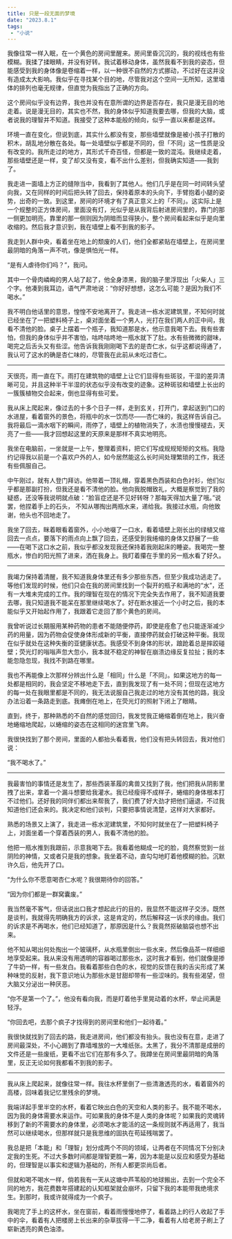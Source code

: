 ```yaml
---
title: 只是一段无面的梦境
date: "2023.8.1"
tags: 
 - "小说"
---
```


我像往常一样入眠，在一个黄色的房间里醒来。房间里昏沉沉的，我的视线也有些模糊。我揉了揉眼睛，并没有好转。我试着移动身体，虽然我看不到我的姿态，但能感受到我的身体像是卷缩着一样，以一种很不自然的方式挪动，不过好在这并没有造成太大影响。我似乎在寻找某个目的地，尽管我对这个空间一无所知，这里墙体的排列也毫无规律，但直觉为我指出了正确的方向。

这个房间似乎没有边界，我也并没有在意所谓的边界是否存在，我只是漫无目的地走着。说是漫无目的，其实也不然，我的身体似乎知道我要去哪，但我的大脑，或者说我的理智并不知道。我接受了这种本能般的倾向，似乎一直以来都是这样。

环境一直在变化，但说到底，其实什么都没有变，那些墙壁就像是被小孩子打散的积木，胡乱地分散在各处。每一处墙壁似乎都是不同的，但「不同」这一性质是没有改变的。我所走过的地方，其形式千奇百怪，但都是一致的混沌。我继续走着，那些墙壁还是一样，变了却又没有变，看不出什么差别，但我确实知道——我到了。

我走进一面墙上方正的缝隙当中，我看到了其他人。他们几乎是在同一时间转头望向我，又在同样的时间后把头转了回去，保持着原本的头向下，手臂抱着小腿的姿势，出奇的一致。到这里，房间的环境才有了真正意义上的「不同」。这实际上是一个规整的正方体房间，里面没有灯，光似乎是从我背后射进房间里的，靠门的那一侧更加明亮，靠里的那一侧则因为阴暗而显得狭小，整个房间看起来似乎是向里收缩的。然后我才意识到，我在墙壁上看不到我的影子。

我走到人群中央，看着坐在地上的颓废的人们，他们全都紧贴在墙壁上，在房间里最阴暗的角落一声不吭，像是惧怕光一样。

“是有人虐待你们吗？”，我问。

其中一个骨肉嶙峋的男人站了起了，他全身漆黑，我的脑子里浮现出「火柴人」三个字。他凑到我耳边，语气严肃地说：“你好好想想，这怎么可能？是因为我们不喝水。”

我不明白他话里的意思，惶惶不安地离开了。我走进一栋水泥建筑里，不知何时就已经坐在了一把塑料椅子上，桌对面坐着一个男人，光打在我们两人的正中间，我看不清他的脸。桌子上摆着一个瓶子，我知道那是水，他示意我喝下去。我有些害怕，但我的身体似乎并不害怕，咕咚咕咚地一瓶水就下了肚。水有些微微的甜味，喝完之后舌头又有些涩。他告诉我我刚刚喝下去的是杏仁水，似乎这都说得通了，我认可了这水的确是杏仁味的，尽管我在此前从未吃过杏仁。

----

天很亮，雨一直在下。雨打在建筑物的墙壁上让它们显得有些斑驳，干湿的差异清晰可见，并且这种半干半湿的状态似乎没有改变的迹象。这种斑驳和墙壁上长出的一簇簇植物交合起来，倒也显得有些可爱。

我从床上爬起来，像过去的十多个日子一样，走到玄关，打开门，拿起送到门口的水进屋，看着窗外的景色，将瓶中的水一饮而尽——杏仁味的，我这样告诉自己。我将最后一滴水咽下的瞬间，雨停了，墙壁上的植物消失了，水渍也慢慢褪去，天亮了一些——我才回想起这里的天原来是那样不真实地明亮。

我坐在电脑前，一坐就是一上午，整理着资料，把它们写成规规矩矩的文档。我隐约记得我以前是一个喜欢户外的人，如今居然能这么长时间处理繁琐的工作，我还有些佩服自己。

中午刚过，就有人登门拜访。他带着一顶礼帽，穿着黑色西装和白色衬衫，他们似乎都是那副打扮，但我还是看不清他的脸。他向我脱帽致礼，大概是察觉到了我的疑惑，还没等我说明就点破：“脸盲症还是不见好转呀？那每天得加大量了哦。”说罢，他捏着手上的石头， 不知从哪掏出两瓶水来，递给我。我接过水瓶，向他致谢，他头也不回地走了。

我坐了回去，眯着眼看着窗外，小小地啜了一口水，看着墙壁上刚长出的绿植又缩回去一点点，要落下的雨点向上飘了回去，还感受到我绻缩的身体又舒展了一些——在喝下这口水之前，我似乎都没发现我还保持着我刚起床的睡姿。我喝完一整瓶水，惨白的阳光照了进来，洒在我身上。我盯着攥在手里的另一瓶水看了好久。

----

我竭力保持着清醒，我不知道我身体里还有多少那些东西，但至少我成功逃走了。等他们发现的时候，他们只会在我的房间里找到一个裂开的瓶子和满地的“水”，还有一大堆未完成的工作。我的理智在现在的情况下完全失去作用了，我不知道我要去哪，我只知道我不能呆在那里继续喝水了。好在断水接近一个小时之后，我的本能似乎又开始起作用了，我跟着它走回了那个黄色的房间。

我曾听说过长期服用某种药物的患者不能随便停药，即使是痊愈了也只能逐渐减少药的用量，因为药物会促使身体形成新的平衡，直接停药就会打破这种平衡。我现在似乎就处在这种失衡的亚健康状态。我感受不到身体的形状，踉跄着总是摔跤碰壁；荧光灯的嗡嗡声忽大忽小，我本就不稳定的神智在崩溃边缘反复拉扯；我的本能忽隐忽现，我找不到路在哪里。

我也不再能像上次那样分辨出什么是「相同」什么是「不同」。如果这地方的每一处都是相同的，我会坚定不移地走下去，直到我发现了有一处不同；但现在这地方的每一处在我眼里都是不同的，我无法说服自己我走过的地方没有其他的路，我没办法沿着一条路走到底。我瘫倒在地上，在荧光灯的照射下闭上了眼睛。

直到，终于，那种熟悉的不自然的感觉回归，我发觉我正蜷缩着倒在地上，我兴奋地蜷缩地爬起，以蜷缩的姿态在这相同的迷宫里飞奔。

我很快找到了那个房间，里面的人都抬头看着我，他们没有把头转回去，我对他们说：

“我不喝水了。”

----

我最害怕的事情还是发生了，那些西装革履的禽兽又找到了我，他们把我从阴影里拽了出来，拿着一个漏斗想要给我灌水。我已经瘦得不成样子，蜷缩的身体根本打不过他们。还好我的同伴们都出来帮我了，我们费了好大劲才把他们逼退，不过我知道他们还会来的。我决定和他们谈判，只要把事情说清楚，这样对大家都好。

熟悉的场景又上演了，我走进一栋水泥建筑里，不知何时就坐在了一把塑料椅子上，对面坐着一个穿着西装的男人，我看不清他的脸。

他把一瓶水推到我跟前，示意我喝下去。我看着他糊成一坨的脸，竟然察觉到一丝阴险的神情，又或者只是我的想象。我坐着不动，直勾勾地盯着他模糊的脸。沉默许久后，他先开了口。

“为什么你不愿意喝杏仁水呢？我很期待你的回答。”

“因为你们都是一群窝囊废。”

我当然毫不客气，但话说出口我才想起此行的目的，我显然不能这样子交涉。既然是谈判，我就得先明确我方的诉求，这是肯定的，然后解释这一诉求的缘由。我们的诉求是不再喝水，他们已经知道了，那原因是什么？我竟然抠破脑袋也想不出来。

他不知从喝出何处掏出一个玻璃杯，从水瓶里倒出一些水来，然后像品茶一样细细地享受起来。我从来没有用透明的容器喝过那些水，这时我才看到，他们就像是掺了牛奶一样，有一些发白。我看着那些白色的水，视觉的反馈在我的舌尖形成了某种味觉的反射，我下意识地认为那些水是甘甜却带有一些涩味的。我有些渴望，但大脑又分泌出一种厌恶。

“你不是第一个了。”，他没有看向我，而是盯着他手里晃动着的水杯，举止间满是轻浮。

“你回去吧，去那个疯子才找得到的房间里和他们一起待着。”

我很快就找到了回去的路，我走进房间，他们都没有抬头。我也没有在意，走进了房间最深处，不小心踢到了靠墙堆放的一大堆纸张。太黑了，我分不清那是成册的文件还是一些废纸，更看不出它们在那有多久了。我蹲坐在房间里最阴暗的角落里，反正无论如何我都看不到我的影子。

----

我从床上爬起来，就像往常一样。我往水杯里倒了一些清澈透亮的水，看着窗外的高楼，回味着我记忆里残余的梦境。

我端详起手里半空的水杯，看着它映出白色的天空和人类的影子。我不能不喝水，因为我的身体需要水来运作。可如果我的身体不是人类的身体呢？如果我的灵魂转移到了新的不需要水的身体里，必须喝水才能活的这一条规则就不再适用了，我当然可以继续喝水，但那样就只是我思维的固执在苟延残喘罢了。

我总是把「本能」和「理智」划分成两个不同的领域，让两者在不同情况下分别决定我的生死。不过大多数时间都是理智更胜一筹，因为本能是以反应和感受为基础的，但理智是以事实和逻辑为基础的，所有人都更崇尚后者。

但就和喝不喝水一样，倘若我有一天从这塘中芦苇般的地球搬出，去到一个完全不同的地方，我花费数年搭建起的认知框架就会崩坏，只留下我的本能带我绝境求生。到那时，我或许就得成为一个疯子。

我喝完了手上的这杯水，坐在窗前，看着雨慢慢地停了，看着路上的行人收起了手中的伞，看着有人把楼房上长出来的杂草拔得一干二净，看着有人给老房子刷上了崭新透亮的黄色油漆。

